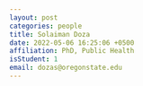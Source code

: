 ```yaml
---
layout: post
categories: people
title: Solaiman Doza 
date: 2022-05-06 16:25:06 +0500
affiliation: PhD, Public Health
isStudent: 1
email: dozas@oregonstate.edu
---
```

